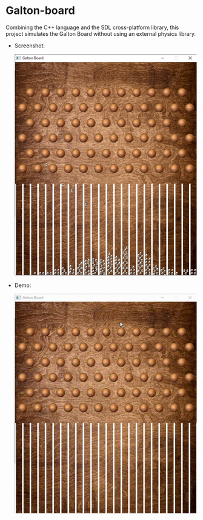 # Galton-board
Combining the C++ language and the SDL cross-platform library, this project simulates the Galton Board without using an external physics library.

+ Screenshot:

  ![alt text](https://github.com/hmcofetel/Galton-board/blob/master/screenshot/screeenshot1.png?raw=true)
  
+ Demo:

  ![alt text](https://github.com/hmcofetel/Galton-board/blob/master/screenshot/demo.gif?raw=true)
